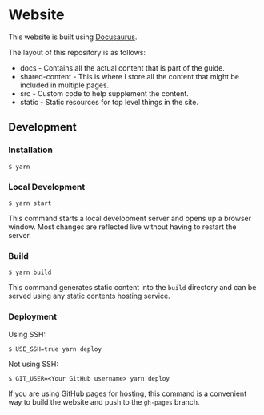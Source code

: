 # Website

This website is built using [Docusaurus](https://docusaurus.io/). 

The layout of this repository is as follows:

- docs - Contains all the actual content that is part of the guide.
- shared-content - This is where I store all the content that might be included in multiple pages. 
- src - Custom code to help supplement the content.
- static - Static resources for top level things in the site.


## Development 

### Installation

```
$ yarn
```

### Local Development

```
$ yarn start
```

This command starts a local development server and opens up a browser window. Most changes are reflected live without having to restart the server.

### Build

```
$ yarn build
```

This command generates static content into the `build` directory and can be served using any static contents hosting service.

### Deployment

Using SSH:

```
$ USE_SSH=true yarn deploy
```

Not using SSH:

```
$ GIT_USER=<Your GitHub username> yarn deploy
```

If you are using GitHub pages for hosting, this command is a convenient way to build the website and push to the `gh-pages` branch.
